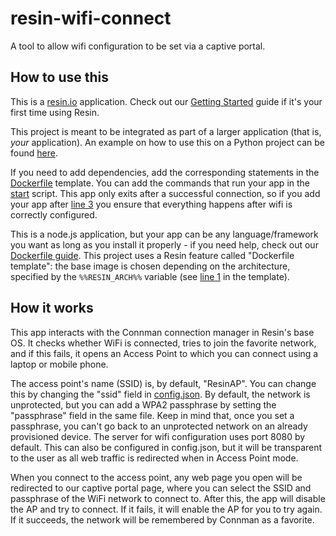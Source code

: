# resin-wifi-connect

A tool to allow wifi configuration to be set via a captive portal.

## How to use this
This is a [resin.io](http://resin.io) application. Check out our [Getting Started](http://docs.resin.io/#/pages/installing/gettingStarted.md) guide if it's your first time using Resin.

This project is meant to be integrated as part of a larger application (that is, _your_ application). An example on how to use this on a Python project can be found [here](https://github.com/resin-io-projects/resin-wifi-connect-python-example).

If you need to add dependencies, add the corresponding statements in the [Dockerfile](./Dockerfile.template) template. You can add the commands that run your app in the [start](./start) script. This app only exits after a successful connection, so if you add your app after [line 3](./start#L3) you ensure that everything happens after wifi is correctly configured.

This is a node.js application, but your app can be any language/framework you want as long as you install it properly - if you need help, check out our [Dockerfile guide](http://docs.resin.io/#/pages/using/dockerfile.md). This project uses a Resin feature called "Dockerfile template": the base image is chosen depending on the architecture, specified by the `%%RESIN_ARCH%%` variable (see [line 1](./Dockerfile.template#L1) in the template).

## How it works
This app interacts with the Connman connection manager in Resin's base OS. It checks whether WiFi is connected, tries to join the favorite network, and if this fails, it opens an Access Point to which you can connect using a laptop or mobile phone.

The access point's name (SSID) is, by default, "ResinAP". You can change this by changing the "ssid" field in [config.json](./src/config.json). By default, the network is unprotected, but you can add a WPA2 passphrase by setting the "passphrase" field in the same file. Keep in mind that, once you set a passphrase, you can't go back to an unprotected network on an already provisioned device.
The server for wifi configuration uses port 8080 by default. This can also be configured in config.json, but it will be transparent to the user as all web traffic is redirected when in Access Point mode.

When you connect to the access point, any web page you open will be redirected to our captive portal page, where you can select the SSID and passphrase of the WiFi network to connect to. After this, the app will disable the AP and try to connect. If it fails, it will enable the AP for you to try again. If it succeeds, the network will be remembered by Connman as a favorite.
